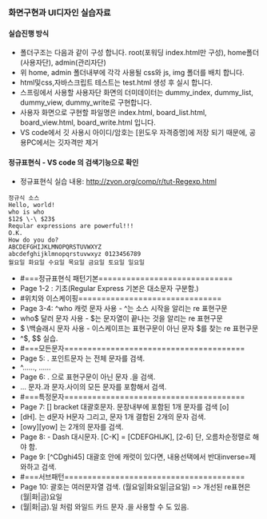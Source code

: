 ### 화면구현과 UI디자인 실습자료
#### 실습진행 방식
- 폴더구조는 다음과 같이 구성 합니다. root(포워딩 index.html만 구성), home폴더(사용자단), admin(관리자단)
- 위 home, admin 폴더내부에 각각 사용될 css와 js, img 폴더를 배치 합니다.
- html및css,자바스크립트 테스트는 test.html 생성 후 실시 합니다.
- 스프링에서 사용할 사용자단 화면의 더미데이터는 dummy_index, dummy_list, dummy_view, dummy_write로 구현합니다.
- 사용자 화면으로 구현할 파일명은 index.html, board_list.html, board_view.html, board_write.html 입니다.
- VS code에서 깃 사용시 아이디/암호는 [윈도우 자격증명]에 저장 되기 때문에, 공용PC에서는 깃자격만 제거
#### 정규표현식 - VS code 의 검색기능으로 확인
- 정규표현식 실습 내용: http://zvon.org/comp/r/tut-Regexp.html

```
정규식 소스
Hello, world!
who is who
$12$ \-\ $23$
Reqular expressions are powerful!!!
O.K.
How do you do?
ABCDEFGHIJKLMNOPQRSTUVWXYZ
abcdefghijklmnopqrstuvwxyz 0123456789
월요일 화요일 수요일 목요일 금요일 토요일 일요일
```
- #===정규표현식 패턴기본=============================
- Page 1-2 : 기초(Regular Express 기본은 대소문자 구분함.)
- #위치와 이스케이핑===============================
- Page 3-4: ^who 캐럿 문자 사용 - ^는 소스 시작을 알리는 re 표현구문
- who$ 달러 문자 사용 - $는 문자열이 끝나는 것을 알리는 re 표현구문
- \$ \백슬래시 문자 사용 - 이스케이프는 표현구문이 아닌 문자 $를 찾는 re 표현구문
- ^\$, \$$ 실습.
- #===모든문자=======================================
- Page 5: . 포인트문자 는 전체 문자를 검색.
- ^......, ......
- Page 6: \. 으로 표현구문이 아닌 문자 .을 검색.
- \..\. 문자.과 문자.사이의 모든 문자를 포함해서 검색.
- #===특정문자=======================================
- Page 7: [] bracket 대괄호문자. 문장내부에 포함된 1개 문자를 검색 [o]
- [dH]. 는 d문자 H문자 그리고, 문자 1개 결합된 2개의 문자 검색.
- [owy][yow] 는 2개의 문자를 검색.
- Page 8: - Dash 대시문자. [C-K] = [CDEFGHIJK], [2-6] 단, 오름차순정렬로 해야 함.
- Page 9: [^CDghi45] 대괄호 안에 캐럿이 있다면, 내용선택에서 반대inverse=제와하고 검색.
- #===서브패턴=======================================
- Page 10: 괄호는 여러문자열 검색. (월요일|화요일|금요일) => 개선된 re표현은 (월|화|금)요일
- (월|화|금).일 처럼 와일드 카드 문자 .을 사용할 수 도 있음.